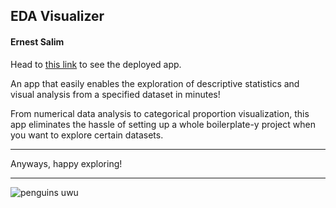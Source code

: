 ## EDA Visualizer

#### Ernest Salim

Head to [this link](https://nesto17-stats21-eda-webapp-app-zaadjd.streamlit.app/) to see the deployed app.

An app that easily enables the exploration of descriptive statistics and visual analysis from a specified dataset in minutes!

From numerical data analysis to categorical proportion visualization, this app eliminates the hassle of setting up a whole boilerplate-y project when you want to explore certain datasets.

---

Anyways, happy exploring!

---

![penguins uwu](https://www.antarctica.gov.au/site/assets/files/45567/rs31765_kings_in_waves_gg_feb_2016_kk.1600x0.jpg)
